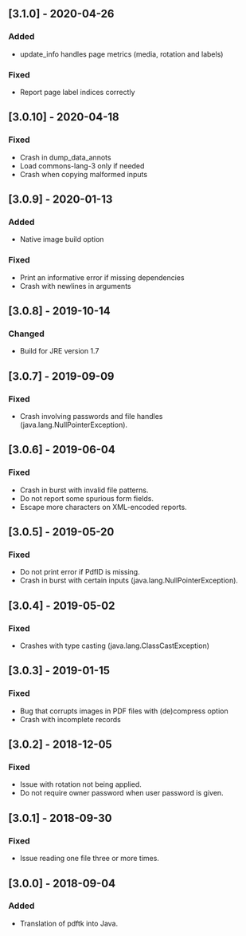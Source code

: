 ## [3.1.0] - 2020-04-26

### Added
 - update_info handles page metrics (media, rotation and labels)

### Fixed
 - Report page label indices correctly

## [3.0.10] - 2020-04-18

### Fixed
 - Crash in dump_data_annots
 - Load commons-lang-3 only if needed
 - Crash when copying malformed inputs

## [3.0.9] - 2020-01-13

### Added
 - Native image build option

### Fixed
 - Print an informative error if missing dependencies
 - Crash with newlines in arguments

## [3.0.8] - 2019-10-14

### Changed
 - Build for JRE version 1.7

## [3.0.7] - 2019-09-09

### Fixed
 - Crash involving passwords and file handles (java.lang.NullPointerException).

## [3.0.6] - 2019-06-04

### Fixed
 - Crash in burst with invalid file patterns.
 - Do not report some spurious form fields.
 - Escape more characters on XML-encoded reports.

## [3.0.5] - 2019-05-20

### Fixed
 - Do not print error if PdfID is missing.
 - Crash in burst with certain inputs (java.lang.NullPointerException).

## [3.0.4] - 2019-05-02

### Fixed
 - Crashes with type casting (java.lang.ClassCastException)

## [3.0.3] - 2019-01-15

### Fixed
 - Bug that corrupts images in PDF files with (de)compress option
 - Crash with incomplete records

## [3.0.2] - 2018-12-05

### Fixed
 - Issue with rotation not being applied.
 - Do not require owner password when user password is given.

## [3.0.1] - 2018-09-30

### Fixed
 - Issue reading one file three or more times.

## [3.0.0] - 2018-09-04

### Added
 - Translation of pdftk into Java.
